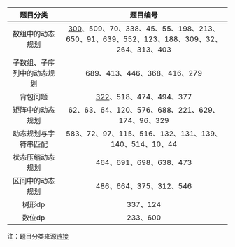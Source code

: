 | 题目分类 | 题目编号 | 
| :----:| :---: |
| 数组中的动态规划 | [300](https://github.com/xing-boyu/leetcode/blob/master/src/main/java/com/leetcode/dynamicprogram/S300.java)、509、70、338、45、55、198、213、650、91、639、552、123、188、309、32、264、313、403 |
| 子数组、子序列中的动态规划 | 689、413、446、368、416、279 |
| 背包问题 | [322](https://github.com/xing-boyu/leetcode/blob/master/src/main/java/com/leetcode/dynamicprogram/S322.java)、518、474、494、377 |
| 矩阵中的动态规划 | 62、63、64、120、576、688、221、629、174、96、329 |
| 动态规划与字符串匹配 | 583、72、97、115、516、132、131、139、140、514、10、44 |
| 状态压缩动态规划 | 464、691、698、638、473 |
| 区间中的动态规划 | 486、664、375、312、546 |
| 树形dp | 337、124 |
| 数位dp | 233、600 |

注：题目分类来源[链接](https://leetcode-cn.com/circle/article/48kq9d/)
